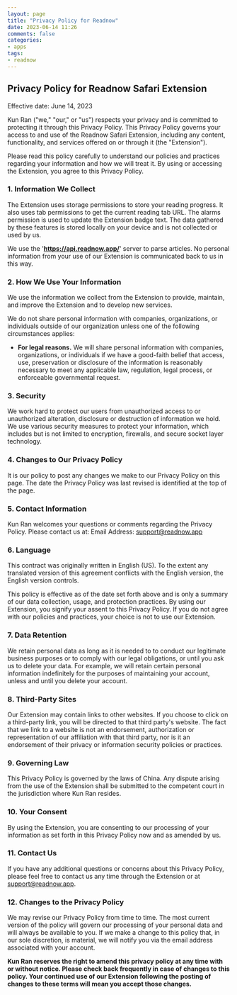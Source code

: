 ```yaml
---
layout: page
title: "Privacy Policy for Readnow"
date: 2023-06-14 11:26
comments: false
categories:
- apps
tags:
- readnow
---
```


## Privacy Policy for Readnow Safari Extension

Effective date: June 14, 2023

Kun Ran ("we," "our," or "us") respects your privacy and is committed to protecting it through this Privacy Policy. This Privacy Policy governs your access to and use of the Readnow Safari Extension, including any content, functionality, and services offered on or through it (the "Extension").

Please read this policy carefully to understand our policies and practices regarding your information and how we will treat it. By using or accessing the Extension, you agree to this Privacy Policy.

### 1. Information We Collect

The Extension uses storage permissions to store your reading progress. It also uses tab permissions to get the current reading tab URL. The alarms permission is used to update the Extension badge text. The data gathered by these features is stored locally on your device and is not collected or used by us.

We use the '**https://api.readnow.app/**' server to parse articles. No personal information from your use of our Extension is communicated back to us in this way.

### 2. How We Use Your Information

We use the information we collect from the Extension to provide, maintain, and improve the Extension and to develop new services.

We do not share personal information with companies, organizations, or individuals outside of our organization unless one of the following circumstances applies:

- **For legal reasons.** We will share personal information with companies, organizations, or individuals if we have a good-faith belief that access, use, preservation or disclosure of the information is reasonably necessary to meet any applicable law, regulation, legal process, or enforceable governmental request.

### 3. Security

We work hard to protect our users from unauthorized access to or unauthorized alteration, disclosure or destruction of information we hold. We use various security measures to protect your information, which includes but is not limited to encryption, firewalls, and secure socket layer technology.

### 4. Changes to Our Privacy Policy

It is our policy to post any changes we make to our Privacy Policy on this page. The date the Privacy Policy was last revised is identified at the top of the page.

### 5. Contact Information

Kun Ran welcomes your questions or comments regarding the Privacy Policy. Please contact us at:
Email Address: support@readnow.app

### 6. Language

This contract was originally written in English (US). To the extent any translated version of this agreement conflicts with the English version, the English version controls.

This policy is effective as of the date set forth above and is only a summary of our data collection, usage, and protection practices. By using our Extension, you signify your assent to this Privacy Policy. If you do not agree with our policies and practices, your choice is not to use our Extension.

### 7. Data Retention

We retain personal data as long as it is needed to to conduct our legitimate business purposes or to comply with our legal obligations, or until you ask us to delete your data. For example, we will retain certain personal information indefinitely for the purposes of maintaining your account, unless and until you delete your account.

### 8. Third-Party Sites

Our Extension may contain links to other websites. If you choose to click on a third-party link, you will be directed to that third party's website. The fact that we link to a website is not an endorsement, authorization or representation of our affiliation with that third party, nor is it an endorsement of their privacy or information security policies or practices.

### 9. Governing Law

This Privacy Policy is governed by the laws of China. Any dispute arising from the use of the Extension shall be submitted to the competent court in the jurisdiction where Kun Ran resides.

### 10. Your Consent

By using the Extension, you are consenting to our processing of your information as set forth in this Privacy Policy now and as amended by us.

### 11. Contact Us

If you have any additional questions or concerns about this Privacy Policy, please feel free to contact us any time through the Extension or at support@readnow.app.

### 12. Changes to the Privacy Policy

We may revise our Privacy Policy from time to time. The most current version of the policy will govern our processing of your personal data and will always be available to you. If we make a change to this policy that, in our sole discretion, is material, we will notify you via the email address associated with your account.

**Kun Ran reserves the right to amend this privacy policy at any time with or without notice. Please check back frequently in case of changes to this policy. Your continued use of our Extension following the posting of changes to these terms will mean you accept those changes.**
